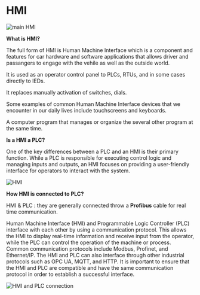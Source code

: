 # HMI

![main HMI](https://github.com/Vijaya9418/HMI/assets/56352158/a10ef1ba-4e11-44c9-9d98-23d75e232732)


**What is HMI?**

The full form of HMI is Human Machine Interface which is a component and features for car hardware and software applications that allows driver and passangers to engage with the vehile as well as the outside world.


It is used as an operator control panel to PLCs, RTUs, and in some cases directly to IEDs.

It replaces manually activation of switches, dials.

Some examples of common Human Machine Interface devices that we encounter in our daily lives include touchscreens and keyboards. 

A computer program that manages or organize the several other program at the same time. 



**Is a HMI a PLC?**

One of the key differences between a PLC and an HMI is their primary function. While a PLC is responsible for executing control logic and managing inputs and outputs, an HMI focuses on providing a user-friendly interface for operators to interact with the system.

![HMI](https://github.com/Vijaya9418/HMI/assets/56352158/0bc94b9c-a234-4ffc-839a-43a3cc4cd156)


**How HMI is connected to PLC?**

HMI & PLC : they are generally connected throw a **Profibus** cable for real time communication.


Human Machine Interface (HMI) and Programmable Logic Controller (PLC) interface with each other by using a communication protocol. This allows the HMI to display real-time information and receive input from the operator, while the PLC can control the operation of the machine or process. Common communication protocols include Modbus, Profinet, and Ethernet/IP. The HMI and PLC can also interface through other industrial protocols such as OPC UA, MQTT, and HTTP. It is important to ensure that the HMI and PLC are compatible and have the same communication protocol in order to establish a successful interface.


![HMI and PLC connection](https://github.com/Vijaya9418/HMI/assets/56352158/dea1cf19-e007-48d1-a239-7f45bd6eb315)




